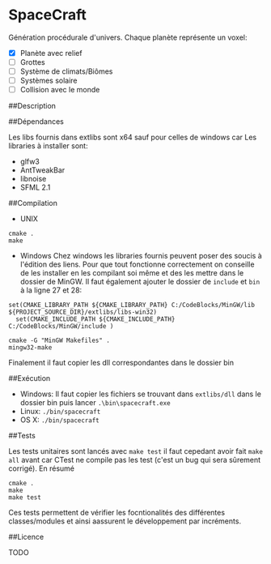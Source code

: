 SpaceCraft
===

Génération procédurale d'univers. Chaque planète représente un voxel:

* [X] Planète avec relief
* [ ] Grottes
* [ ] Système de climats/Biômes
* [ ] Systèmes solaire
* [ ] Collision avec le monde

##Description

##Dépendances

Les libs fournis dans extlibs sont x64 sauf pour celles de windows car 
Les libraries à installer sont:

- glfw3
- AntTweakBar
- libnoise
- SFML 2.1

##Compilation

- UNIX
```
cmake .
make
```
- Windows
Chez windows les libraries fournis peuvent poser des soucis à l'édition des liens. Pour que tout fonctionne correctement on conseille de les installer en les compilant soi même et des les mettre dans le dossier de MinGW. Il faut également ajouter le dossier de `include` et `bin` à la ligne 27 et 28:

```
set(CMAKE_LIBRARY_PATH ${CMAKE_LIBRARY_PATH} C:/CodeBlocks/MinGW/lib ${PROJECT_SOURCE_DIR}/extlibs/libs-win32)
  set(CMAKE_INCLUDE_PATH ${CMAKE_INCLUDE_PATH} C:/CodeBlocks/MinGW/include )
```


```
cmake -G "MinGW Makefiles" .
mingw32-make
```

Finalement il faut copier les dll correspondantes dans le dossier bin

##Exécution

- Windows: Il faut copier les fichiers se trouvant dans `extlibs/dll` dans le dossier bin puis lancer `.\bin\spacecraft.exe`
- Linux: `./bin/spacecraft`
- OS X: `./bin/spacecraft`

##Tests

Les tests unitaires sont lancés avec `make test` il faut cepedant avoir fait `make all` avant car CTest ne compile pas les test (c'est un bug qui sera sûrement corrigé). En résumé

```
cmake .
make
make test
```

Ces tests permettent de vérifier les focntionalités des différentes classes/modules et ainsi aassurent le développement par incréments.

##Licence

TODO
